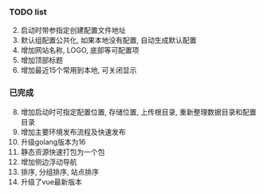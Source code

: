 ### TODO list
2. 启动时带参指定创建配置文件地址
3. 默认组配置公共化, 如果本地没有配置, 自动生成默认配置
4. 增加网站名称, LOGO, 底部等可配置项
5. 增加顶部标题
6. 增加最近15个常用到本地, 可关闭显示

### 已完成
8. 增加启动时可指定配置位置, 存储位置, 上传根目录, 重新整理数据目录和配置目录
2. 增加主要环境发布流程及快速发布
11. 升级golang版本为16
12. 静态资源快速打包为一个包
13. 增加侧边浮动导航
14. 排序, 分组排序, 站点排序
15. 升级了vue最新版本